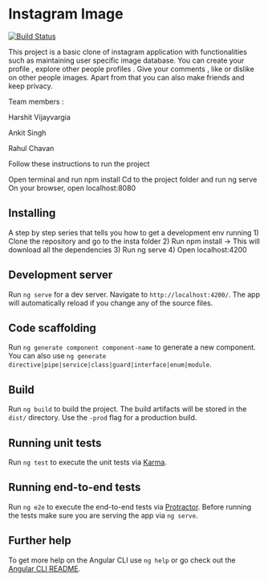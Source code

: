 # Instagram Image

[![Build Status](https://travis-ci.org/hvijay3/Piccolo.svg?branch=master)](https://travis-ci.org/hvijay3/Piccolo)

This project is a basic clone of instagram application with functionalities such as maintaining user specific image database. You can create your profile , explore other people profiles . Give your comments , like or dislike on other people images. Apart from that you can also make friends and keep privacy.

Team members :

Harshit Vijayvargia

Ankit Singh

Rahul Chavan

Follow these instructions to run the project

Open terminal and run npm install
Cd to the project folder and run ng serve
On your browser, open localhost:8080

## Installing 

A step by step series that tells you how to get a development env running
    1) Clone the repository and go to the insta folder
    2) Run npm install -> This will download all the dependencies
    3) Run ng serve
    4) Open localhost:4200 

## Development server

Run `ng serve` for a dev server. Navigate to `http://localhost:4200/`. The app will automatically reload if you change any of the source files.

## Code scaffolding

Run `ng generate component component-name` to generate a new component. You can also use `ng generate directive|pipe|service|class|guard|interface|enum|module`.

## Build

Run `ng build` to build the project. The build artifacts will be stored in the `dist/` directory. Use the `-prod` flag for a production build.

## Running unit tests

Run `ng test` to execute the unit tests via [Karma](https://karma-runner.github.io).

## Running end-to-end tests

Run `ng e2e` to execute the end-to-end tests via [Protractor](http://www.protractortest.org/).
Before running the tests make sure you are serving the app via `ng serve`.

## Further help

To get more help on the Angular CLI use `ng help` or go check out the [Angular CLI README](https://github.com/angular/angular-cli/blob/master/README.md).
